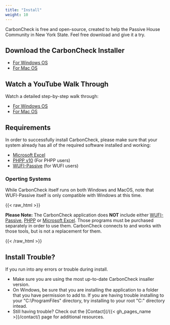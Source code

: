 ```yaml
---
title: "Install"
weight: 10
---
```

CarbonCheck is free and open-source, created to help the Passive House Community in New York State. Feel free download and give it a try.

## Download the CarbonCheck Installer
- [For Windows OS](https://youtu.be/DvH_Wxf1D8A)
- [For Mac OS](https://youtu.be/DvH_Wxf1D8A)

## Watch a YouTube Walk Through
Watch a detailed step-by-step walk through:
-  [For Windows OS](https://youtu.be/DvH_Wxf1D8A)
-  [For Mac OS](https://youtu.be/DvH_Wxf1D8A)


## Requirements
In order to successfully install CarbonCheck, please make sure that your system already has all of the required software installed and working:
- [Microsoft Excel](https://www.microsoft.com/en-us/microsoft-365/excel)
- [PHPP v10](https://passivehouse.com/04_phpp/04_phpp.htm) (For PHPP users)
- [WUFI-Passive](https://wufi.de/en/software/wufi-passive/) (for WUFI users)

### Operting Systems
While CarbonCheck itself runs on both Windows and MacOS, note that WUFI-Passive itself is only compatible with Windows at this time.

{{< raw_html >}}
  <p class="important">
    <strong>Please Note:</strong> The CarbonCheck application does <strong>NOT</strong> include either <a target="_blank" href="https://wufi.de/en/software/wufi-passive/">WUFI-Passive</a>, <a target="_blank" href="https://passivehouse.com/04_phpp/04_phpp.htm">PHPP</a> or <a target="_blank" href="https://www.microsoft.com/en-us/microsoft-365/excel">Microsoft Excel</a>. Those programs must be purchased separately in order to use them. CarbonCheck connects to and works with those tools, but is not a replacement for them.
  </p>
{{< /raw_html >}}

## Install Trouble?
If you run into any errors or trouble during install.
- Make sure you are using the most up-to-date CarbonCheck insaller version.
- On Windows, be sure that you are installing the application to a folder that you have permission to add to. If you are having trouble installing to your "C:\ProgramFiles" directory, try installing to your root "C:\" directory intead.
- Still having trouble? Check out the [Contact](/{{< gh_pages_name >}}/contact/) page for additional resources.